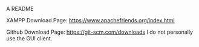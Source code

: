 A README

XAMPP Download Page: https://www.apachefriends.org/index.html

Github Download Page: https://git-scm.com/downloads
I do not personally use the GUI client.